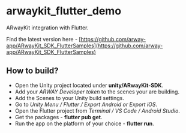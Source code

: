 # arwaykit_flutter_demo

ARwayKit integration with Flutter.

Find the latest version here - [https://github.com/arway-app/ARwayKit_SDK_FlutterSamples](https://github.com/arway-app/ARwayKit_SDK_FlutterSamples)

## How to build?

- Open the Unity project located under **unity/ARwayKit-SDK**.
- Add your _ARWAY Developer token_ to the scenes your are building.
- Add the Scenes to your Unity build settings.
- Go to _Unity Menu / Flutter / Export Android or Export iOS_.
- Open the Flutter project from _Terminal / VS Code / Android Studio_.
- Get the packages - **flutter pub get**.
- Run the app on the platform of your choice - **flutter run**.
